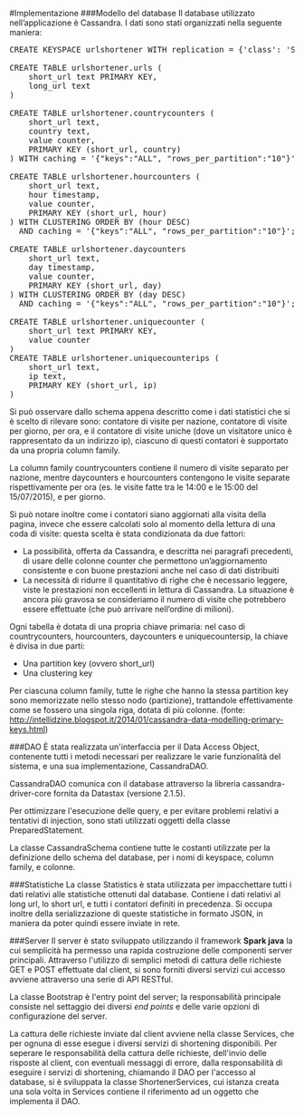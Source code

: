 #Implementazione
###Modello del database
Il database utilizzato nell’applicazione è Cassandra. I dati sono stati organizzati nella seguente maniera:
<pre>
CREATE KEYSPACE urlshortener WITH replication = {'class': 'SimpleStrategy', 'replication_factor': '1'}  AND durable_writes = true;

CREATE TABLE urlshortener.urls (
    short_url text PRIMARY KEY,
    long_url text
)

CREATE TABLE urlshortener.countrycounters (
    short_url text,
    country text,
    value counter,
    PRIMARY KEY (short_url, country)
) WITH caching = '{"keys":"ALL", "rows_per_partition":"10"}';

CREATE TABLE urlshortener.hourcounters (
    short_url text,
    hour timestamp,
    value counter,
    PRIMARY KEY (short_url, hour)
) WITH CLUSTERING ORDER BY (hour DESC) 
  AND caching = '{"keys":"ALL", "rows_per_partition":"10"}';

CREATE TABLE urlshortener.daycounters
    short_url text,
    day timestamp,
    value counter,
    PRIMARY KEY (short_url, day)
) WITH CLUSTERING ORDER BY (day DESC) 
  AND caching = '{"keys":"ALL", "rows_per_partition":"10"}';
   
CREATE TABLE urlshortener.uniquecounter (
    short_url text PRIMARY KEY,
    value counter
)
CREATE TABLE urlshortener.uniquecounterips (
    short_url text,
    ip text,
    PRIMARY KEY (short_url, ip)
)
</pre>
Si può osservare dallo schema appena descritto come i dati statistici che si è scelto di rilevare sono: contatore di visite per nazione, contatore di visite per giorno, per ora, e il contatore di visite uniche (dove un visitatore unico è rappresentato da un indirizzo ip), ciascuno di questi contatori è supportato da una propria column family.

La column family countrycounters contiene il numero di visite separato per nazione, mentre daycounters e hourcounters contengono le visite separate rispettivamente per ora (es. le visite fatte tra le 14:00 e le 15:00 del 15/07/2015), e per giorno.

Si può notare inoltre come i contatori siano aggiornati alla visita della pagina, invece che essere calcolati solo al momento della lettura di una coda di visite: questa scelta è stata condizionata da due fattori:
- La possibilità, offerta da Cassandra, e descritta nei paragrafi precedenti, di usare delle colonne counter che permettono un’aggiornamento consistente e con buone prestazioni anche nel caso di dati distribuiti
- La necessità di ridurre il quantitativo di righe che è necessario leggere, viste le prestazioni non eccellenti in lettura di Cassandra. La situazione è ancora più gravosa se consideriamo il numero di visite che potrebbero essere effettuate (che può arrivare nell’ordine di milioni).

Ogni tabella è dotata di una propria chiave primaria: nel caso di countrycounters, hourcounters, daycounters e uniquecountersip, la chiave è divisa in due parti:
 - Una partition key (ovvero short_url)
 - Una clustering key

Per ciascuna column family, tutte le righe che hanno la stessa partition key sono memorizzate nello stesso nodo (partizione), trattandole effettivamente come se fossero una singola riga, dotata di più colonne. (fonte: http://intellidzine.blogspot.it/2014/01/cassandra-data-modelling-primary-keys.html)

###DAO
È stata realizzata un'interfaccia per il Data Access Object, contenente tutti i metodi necessari per realizzare le varie funzionalità del sistema, e una sua implementazione, CassandraDAO.

CassandraDAO comunica con il database attraverso la libreria cassandra-driver-core fornita da Datastax (versione 2.1.5).

Per ottimizzare l'esecuzione delle query, e per evitare problemi relativi a tentativi di injection, sono stati utilizzati oggetti della classe PreparedStatement.

La classe CassandraSchema contiene tutte le costanti utilizzate per la definizione dello schema del database, per i nomi di keyspace, column family, e colonne.

###Statistiche
La classe Statistics è stata utilizzata per impacchettare tutti i dati relativi alle statistiche ottenuti dal database. Contiene i dati relativi al long url, lo short url, e tutti i contatori definiti in precedenza. Si occupa inoltre della serializzazione di queste statistiche in formato JSON, in maniera da poter quindi essere inviate in rete.

###Server
Il server è stato sviluppato utilizzando il framework **Spark java** la cui semplicità ha permesso una rapida costruzione delle componenti server principali. Attraverso l'utilizzo di semplici metodi di cattura delle richieste GET e POST effettuate dal client, si sono forniti diversi servizi cui accesso avviene attraverso una serie di API RESTful. 

La classe Bootstrap è l'entry point del server; la responsabilità principale consiste nel settaggio dei diversi *end points* e delle varie opzioni di configurazione del server.

La cattura delle richieste inviate dal client avviene nella classe Services, che per ognuna di esse esegue i diversi servizi di shortening disponibili. Per seperare le responsabilità della cattura delle richieste, dell'invio delle risposte al client, con eventuali messaggi di errore, dalla responsabilità di eseguire i servizi di shortening, chiamando il DAO per l'accesso al database, si è sviluppata la classe ShortenerServices, cui istanza creata una sola volta in Services contiene il riferimento ad un oggetto che implementa il DAO.